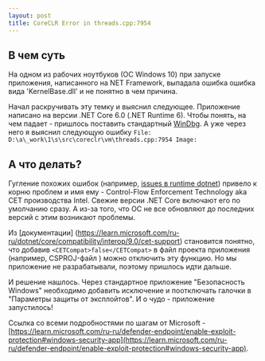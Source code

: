 ```yaml
---
layout: post
title: CoreCLR Error in threads.cpp:7954
---
```


## В чем суть

На одном из рабочих ноутбуков (ОС Windows 10) при запуске приложения, написанного на NET Framework, выпадала ошибка ошибка вида 'KernelBase.dll' и не понятно в чем причина.

Начал раскручивать эту темку и выяснил следующее. Приложение написано на версии .NET Core 6.0 (.NET Runtime 6). Чтобы понять, на чем падает - пришлось поставить стандартный [WinDbg](https://learn.microsoft.com/en-us/windows-hardware/drivers/debugger). А уже через него я выяснил следующую ошибку
```File: D:\a\_work\1\s\src\coreclr\vm\threads.cpp:7954 Image: ```

## А что делать?

Гугление похожих ошибок (например, [issues в runtime dotnet](https://github.com/dotnet/runtime/issues/108589)) привело к корню проблем и имя ему - Control-Flow Enforcement Technology aka CET производства Intel. Свежие версии .NET Core включают его по умолчанию сразу. А из-за того, что ОС не все обновляют до последних версий с этим возникают проблемы.

Из [документации] (https://learn.microsoft.com/ru-ru/dotnet/core/compatibility/interop/9.0/cet-support) становится понятно, что добавив ```<CETCompat>false</CETCompat>``` в файл проекта приложения (например, CSPROJ-файл ) можно отключить эту функцию.
Но мы приложение не разрабатывали, поэтому пришлось идти дальше.

И решение нашлось. Через стандартное приложение "Безопасность Windows" необходимо добавить исключение и поотключать галочки в "Параметры защиты от эксплойтов". И о чудо - приложение запустилось!

Ссылка со всеми подробностями по шагам от Microsoft - [https://learn.microsoft.com/ru-ru/defender-endpoint/enable-exploit-protection#windows-security-app](https://learn.microsoft.com/ru-ru/defender-endpoint/enable-exploit-protection#windows-security-app). 